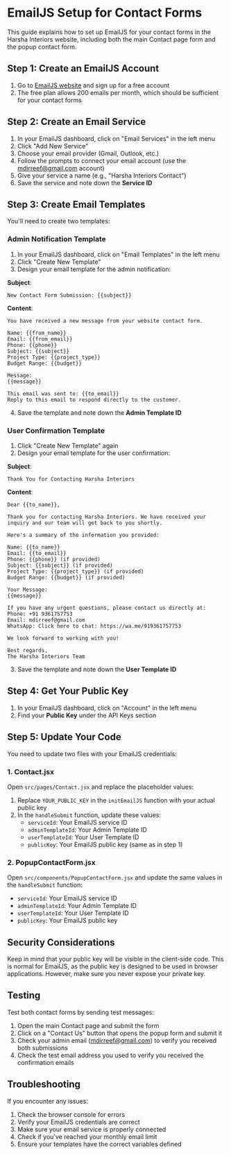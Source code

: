 # EmailJS Setup for Contact Forms

This guide explains how to set up EmailJS for your contact forms in the Harsha Interiors website, including both the main Contact page form and the popup contact form.

## Step 1: Create an EmailJS Account

1. Go to [EmailJS website](https://www.emailjs.com/) and sign up for a free account
2. The free plan allows 200 emails per month, which should be sufficient for your contact forms

## Step 2: Create an Email Service

1. In your EmailJS dashboard, click on "Email Services" in the left menu
2. Click "Add New Service"
3. Choose your email provider (Gmail, Outlook, etc.)
4. Follow the prompts to connect your email account (use the mdirreef@gmail.com account)
5. Give your service a name (e.g., "Harsha Interiors Contact")
6. Save the service and note down the **Service ID**

## Step 3: Create Email Templates

You'll need to create two templates:

### Admin Notification Template

1. In your EmailJS dashboard, click on "Email Templates" in the left menu
2. Click "Create New Template"
3. Design your email template for the admin notification:

**Subject**:
```
New Contact Form Submission: {{subject}}
```

**Content**:
```
You have received a new message from your website contact form.

Name: {{from_name}}
Email: {{from_email}}
Phone: {{phone}}
Subject: {{subject}}
Project Type: {{project_type}}
Budget Range: {{budget}}

Message:
{{message}}

This email was sent to: {{to_email}}
Reply to this email to respond directly to the customer.
```

4. Save the template and note down the **Admin Template ID**

### User Confirmation Template

1. Click "Create New Template" again
2. Design your email template for the user confirmation:

**Subject**:
```
Thank You for Contacting Harsha Interiors
```

**Content**:
```
Dear {{to_name}},

Thank you for contacting Harsha Interiors. We have received your inquiry and our team will get back to you shortly.

Here's a summary of the information you provided:

Name: {{to_name}}
Email: {{to_email}}
Phone: {{phone}} (if provided)
Subject: {{subject}} (if provided)
Project Type: {{project_type}} (if provided)
Budget Range: {{budget}} (if provided)

Your Message:
{{message}}

If you have any urgent questions, please contact us directly at:
Phone: +91 9361757753
Email: mdirreef@gmail.com
WhatsApp: Click here to chat: https://wa.me/919361757753

We look forward to working with you!

Best regards,
The Harsha Interiors Team
```

3. Save the template and note down the **User Template ID**

## Step 4: Get Your Public Key

1. In your EmailJS dashboard, click on "Account" in the left menu
2. Find your **Public Key** under the API Keys section

## Step 5: Update Your Code

You need to update two files with your EmailJS credentials:

### 1. Contact.jsx
Open `src/pages/Contact.jsx` and replace the placeholder values:

1. Replace `YOUR_PUBLIC_KEY` in the `initEmailJS` function with your actual public key
2. In the `handleSubmit` function, update these values:
   - `serviceId`: Your EmailJS service ID
   - `adminTemplateId`: Your Admin Template ID
   - `userTemplateId`: Your User Template ID
   - `publicKey`: Your EmailJS public key (same as in step 1)

### 2. PopupContactForm.jsx
Open `src/components/PopupContactForm.jsx` and update the same values in the `handleSubmit` function:
   - `serviceId`: Your EmailJS service ID
   - `adminTemplateId`: Your Admin Template ID
   - `userTemplateId`: Your User Template ID
   - `publicKey`: Your EmailJS public key

## Security Considerations

Keep in mind that your public key will be visible in the client-side code. This is normal for EmailJS, as the public key is designed to be used in browser applications. However, make sure you never expose your private key.

## Testing

Test both contact forms by sending test messages:
1. Open the main Contact page and submit the form
2. Click on a "Contact Us" button that opens the popup form and submit it
3. Check your admin email (mdirreef@gmail.com) to verify you received both submissions
4. Check the test email address you used to verify you received the confirmation emails

## Troubleshooting

If you encounter any issues:

1. Check the browser console for errors
2. Verify your EmailJS credentials are correct
3. Make sure your email service is properly connected
4. Check if you've reached your monthly email limit
5. Ensure your templates have the correct variables defined
